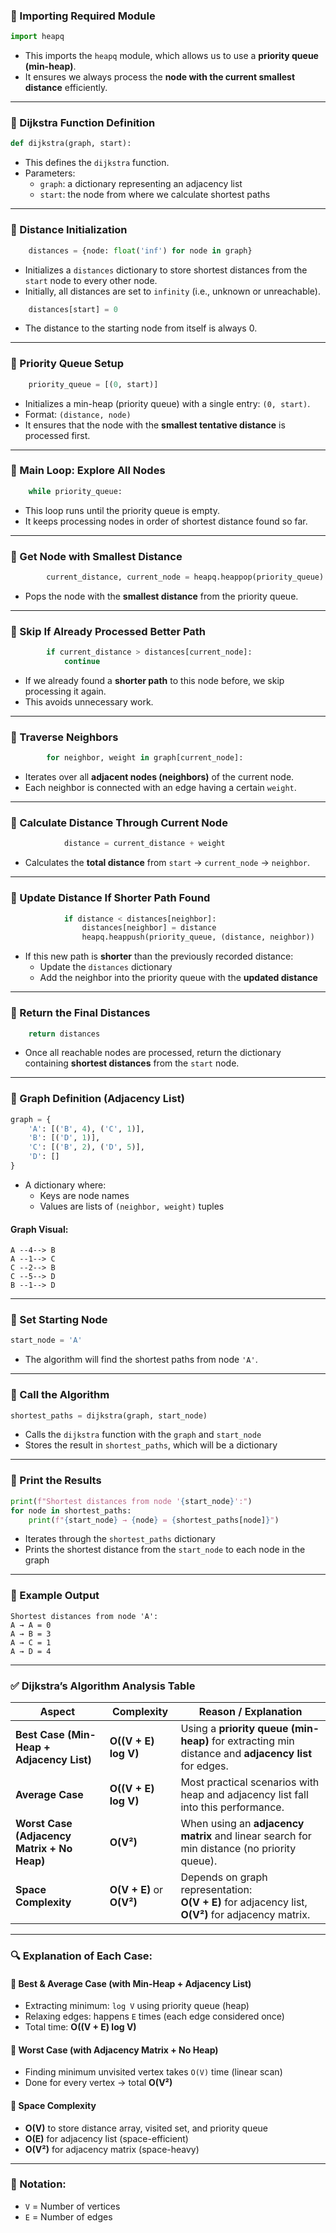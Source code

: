 ### 🔹 Importing Required Module

```python
import heapq
```

- This imports the `heapq` module, which allows us to use a **priority queue (min-heap)**.
- It ensures we always process the **node with the current smallest distance** efficiently.

---

### 🔹 Dijkstra Function Definition

```python
def dijkstra(graph, start):
```

- This defines the `dijkstra` function.
- Parameters:
  - `graph`: a dictionary representing an adjacency list
  - `start`: the node from where we calculate shortest paths

---

### 🔹 Distance Initialization

```python
    distances = {node: float('inf') for node in graph}
```

- Initializes a `distances` dictionary to store shortest distances from the `start` node to every other node.
- Initially, all distances are set to `infinity` (i.e., unknown or unreachable).

```python
    distances[start] = 0
```

- The distance to the starting node from itself is always 0.

---

### 🔹 Priority Queue Setup

```python
    priority_queue = [(0, start)]
```

- Initializes a min-heap (priority queue) with a single entry: `(0, start)`.
- Format: `(distance, node)`
- It ensures that the node with the **smallest tentative distance** is processed first.

---

### 🔹 Main Loop: Explore All Nodes

```python
    while priority_queue:
```

- This loop runs until the priority queue is empty.
- It keeps processing nodes in order of shortest distance found so far.

---

### 🔹 Get Node with Smallest Distance

```python
        current_distance, current_node = heapq.heappop(priority_queue)
```

- Pops the node with the **smallest distance** from the priority queue.

---

### 🔹 Skip If Already Processed Better Path

```python
        if current_distance > distances[current_node]:
            continue
```

- If we already found a **shorter path** to this node before, we skip processing it again.
- This avoids unnecessary work.

---

### 🔹 Traverse Neighbors

```python
        for neighbor, weight in graph[current_node]:
```

- Iterates over all **adjacent nodes (neighbors)** of the current node.
- Each neighbor is connected with an edge having a certain `weight`.

---

### 🔹 Calculate Distance Through Current Node

```python
            distance = current_distance + weight
```

- Calculates the **total distance** from `start` → `current_node` → `neighbor`.

---

### 🔹 Update Distance If Shorter Path Found

```python
            if distance < distances[neighbor]:
                distances[neighbor] = distance
                heapq.heappush(priority_queue, (distance, neighbor))
```

- If this new path is **shorter** than the previously recorded distance:
  - Update the `distances` dictionary
  - Add the neighbor into the priority queue with the **updated distance**

---

### 🔹 Return the Final Distances

```python
    return distances
```

- Once all reachable nodes are processed, return the dictionary containing **shortest distances** from the `start` node.

---

### 🔹 Graph Definition (Adjacency List)

```python
graph = {
    'A': [('B', 4), ('C', 1)],
    'B': [('D', 1)],
    'C': [('B', 2), ('D', 5)],
    'D': []
}
```

- A dictionary where:
  - Keys are node names
  - Values are lists of `(neighbor, weight)` tuples

#### Graph Visual:

```
A --4--> B
A --1--> C
C --2--> B
C --5--> D
B --1--> D
```

---

### 🔹 Set Starting Node

```python
start_node = 'A'
```

- The algorithm will find the shortest paths from node `'A'`.

---

### 🔹 Call the Algorithm

```python
shortest_paths = dijkstra(graph, start_node)
```

- Calls the `dijkstra` function with the `graph` and `start_node`
- Stores the result in `shortest_paths`, which will be a dictionary

---

### 🔹 Print the Results

```python
print(f"Shortest distances from node '{start_node}':")
for node in shortest_paths:
    print(f"{start_node} → {node} = {shortest_paths[node]}")
```

- Iterates through the `shortest_paths` dictionary
- Prints the shortest distance from the `start_node` to each node in the graph

---

### 🧾 Example Output

```
Shortest distances from node 'A':
A → A = 0
A → B = 3
A → C = 1
A → D = 4
```
---

### ✅ **Dijkstra’s Algorithm Analysis Table**

| **Aspect**            | **Complexity**                         | **Reason / Explanation**                                                                                         |
|-----------------------|----------------------------------------|--------------------------------------------------------------------------------------------------------------------|
| **Best Case (Min-Heap + Adjacency List)**   | **O((V + E) log V)**             | Using a **priority queue (min-heap)** for extracting min distance and **adjacency list** for edges.               |
| **Average Case**       | **O((V + E) log V)**             | Most practical scenarios with heap and adjacency list fall into this performance.                                 |
| **Worst Case (Adjacency Matrix + No Heap)** | **O(V²)**                         | When using an **adjacency matrix** and linear search for min distance (no priority queue).                         |
| **Space Complexity**   | **O(V + E)** or **O(V²)**              | Depends on graph representation:<br>**O(V + E)** for adjacency list,<br>**O(V²)** for adjacency matrix.            |

---

### 🔍 Explanation of Each Case:

#### 🔹 **Best & Average Case** (with Min-Heap + Adjacency List)
- Extracting minimum: `log V` using priority queue (heap)
- Relaxing edges: happens `E` times (each edge considered once)
- Total time: **O((V + E) log V)**

#### 🔹 **Worst Case** (with Adjacency Matrix + No Heap)
- Finding minimum unvisited vertex takes `O(V)` time (linear scan)
- Done for every vertex → total **O(V²)**

#### 🔹 **Space Complexity**
- **O(V)** to store distance array, visited set, and priority queue
- **O(E)** for adjacency list (space-efficient)
- **O(V²)** for adjacency matrix (space-heavy)

---

### 🧾 Notation:
- `V` = Number of vertices
- `E` = Number of edges
